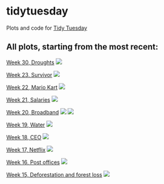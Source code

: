 # tidytuesday

Plots and code for <a href="https://github.com/rfordatascience/tidytuesday">Tidy Tuesday</a>

<h2>All plots, starting from the most recent:</h2>

<a href="https://github.com/ilenapeng/tidytuesday/tree/main/week30_droughts">Week 30, Droughts</a>
<img src="https://github.com/ilenapeng/tidytuesday/blob/main/week30_droughts/w30_droughts.png">

<a href="https://github.com/ilenapeng/tidytuesday/tree/main/week23_survivor">Week 23, Survivor</a>
<img src="https://github.com/ilenapeng/tidytuesday/blob/main/week23_survivor/w23_survivor.png">

<a href="https://github.com/ilenapeng/tidytuesday/tree/main/week22_mariokart">Week 22, Mario Kart</a>
<img src="https://github.com/ilenapeng/tidytuesday/blob/main/week22_mariokart/w22_mariokart.png">

<a href="https://github.com/ilenapeng/tidytuesday/tree/main/week21_salaries">Week 21, Salaries</a>
<img src="https://github.com/ilenapeng/tidytuesday/blob/main/week21_salaries/w21_salaries.png">

<a href="https://github.com/ilenapeng/tidytuesday/tree/main/week20_broadband">Week 20, Broadband</a>
<img src="https://github.com/ilenapeng/tidytuesday/blob/main/week20_broadband/w20_broadband_2.png">
<img src="https://github.com/ilenapeng/tidytuesday/blob/main/week20_broadband/w20_broadband.png">

<a href="https://github.com/ilenapeng/tidytuesday/tree/main/week19_water">Week 19, Water</a>
<img src="https://github.com/ilenapeng/tidytuesday/blob/main/week19_water/w19_water.png">

<a href="https://github.com/ilenapeng/tidytuesday/tree/main/week18_ceo">Week 18, CEO</a>
<img src="https://github.com/ilenapeng/tidytuesday/blob/main/week18_ceo/w18_ceo.png">

<a href="https://github.com/ilenapeng/tidytuesday/tree/main/week17_netflix">Week 17, Netflix</a>
<img src="https://github.com/ilenapeng/tidytuesday/blob/main/week17_netflix/w17_netflix.png">

<a href="https://github.com/ilenapeng/tidytuesday/tree/main/week16_postoffices">Week 16, Post offices</a>
<img src="https://github.com/ilenapeng/tidytuesday/blob/main/week16_postoffices/w16_postoffice.png">

<a href="https://github.com/ilenapeng/tidytuesday/tree/main/week15_forests">Week 15, Deforestation and forest loss</a>
<img src="https://github.com/ilenapeng/tidytuesday/blob/main/week15_forests/w15_forests.png">
